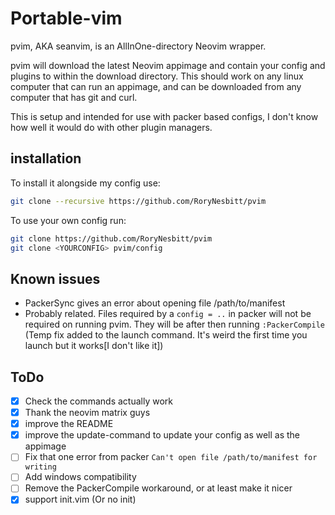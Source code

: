 # Portable-vim

pvim, AKA seanvim, is an AllInOne-directory Neovim wrapper.

pvim will download the latest Neovim appimage and contain your config and
plugins to within the download directory. This should work on any linux computer
that can run an appimage, and can be downloaded from any computer that has git
and curl.

This is setup and intended for use with packer based configs, I don't know how
well it would do with other plugin managers.

## installation

To install it alongside my config use:

```sh
git clone --recursive https://github.com/RoryNesbitt/pvim
```

To use your own config run:

```sh
git clone https://github.com/RoryNesbitt/pvim
git clone <YOURCONFIG> pvim/config
```

## Known issues

- PackerSync gives an error about opening file /path/to/manifest
- Probably related. Files required by a `config = ..` in packer will not be
required on running pvim. They will be after then running `:PackerCompile` (Temp
fix added to the launch command. It's weird the first time you launch but it
works[I don't like it])

## ToDo

- [x] Check the commands actually work
- [x] Thank the neovim matrix guys
- [x] improve the README
- [x] improve the update-command to update your config as well as the appimage
- [ ] Fix that one error from packer `Can't open file /path/to/manifest for writing`
- [ ] Add windows compatibility
- [ ] Remove the PackerCompile workaround, or at least make it nicer
- [x] support init.vim (Or no init)
